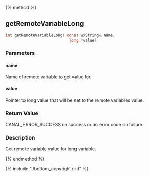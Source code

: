 
{% method %}
## getRemoteVariableLong

```c
int getRemoteVariableLong( const wxString& name, 
                            long *value)
```

### Parameters

#### name
Name of remote variable to get value for.

#### value
Pointer to long value that will be set to the remote variables value.

### Return Value
CANAL_ERROR_SUCCESS on success or an error code on failure. 

### Description
Get remote variable value for long variable. 

{% endmethod %}

{% include "./bottom_copyright.md" %}